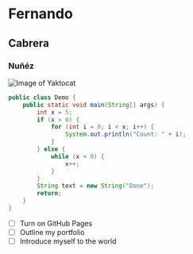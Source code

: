 # Fernando
## Cabrera
### Nuñéz

![Image of Yaktocat](https://octodex.github.com/images/yaktocat.png)

``` java
public class Demo {
    public static void main(String[] args) {
        int x = 5;
        if (x > 0) {
            for (int i = 0; i < x; i++) {
                System.out.println("Count: " + i);
            }
        } else {
            while (x < 0) {
                x++;
            }
        }
        String text = new String("Done");
        return;
    }
}
```
- [ ] Turn on GitHub Pages
- [ ] Outline my portfolio
- [ ] Introduce myself to the world
